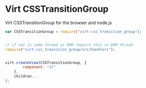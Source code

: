 Virt CSSTransitionGroup
=======

Virt CSSTransitionGroup for the browser and node.js


```javascript
var CSSTransitionGroup = require("virt-css_transition_group");


// if not in same thread as DOM require this in DOM thread
require("virt-css_transition_group/src/handlers");


virt.createView(CSSTransitionGroup, {
        component: "ul"
    },
    children...
);


```